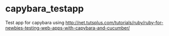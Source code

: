 capybara_testapp
================

Test app for capybara using http://net.tutsplus.com/tutorials/ruby/ruby-for-newbies-testing-web-apps-with-capybara-and-cucumber/
